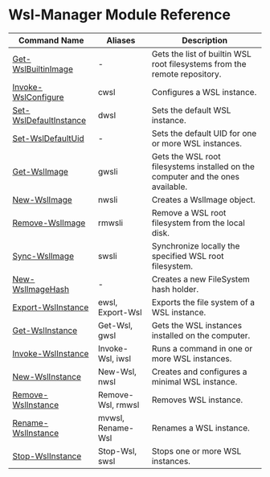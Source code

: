 <!-- cSpell: disable -->
# Wsl-Manager Module Reference

| Command Name | Aliases | Description |
|--------------|---------|-------------|
| [Get-WslBuiltinImage](get-wsl-builtin-image.md) | - | Gets the list of builtin WSL root filesystems from the remote repository. |
| [Invoke-WslConfigure](invoke-wsl-configure.md) | cwsl | Configures a WSL instance. |
| [Set-WslDefaultInstance](set-wsl-default-instance.md) | dwsl | Sets the default WSL instance. |
| [Set-WslDefaultUid](set-wsl-default-uid.md) | - | Sets the default UID for one or more WSL instances. |
| [Get-WslImage](get-wsl-image.md) | gwsli | Gets the WSL root filesystems installed on the computer and the ones available. |
| [New-WslImage](new-wsl-image.md) | nwsli | Creates a WslImage object. |
| [Remove-WslImage](remove-wsl-image.md) | rmwsli | Remove a WSL root filesystem from the local disk. |
| [Sync-WslImage](sync-wsl-image.md) | swsli | Synchronize locally the specified WSL root filesystem. |
| [New-WslImageHash](new-wsl-image-hash.md) | - | Creates a new FileSystem hash holder. |
| [Export-WslInstance](export-wsl-instance.md) | ewsl, Export-Wsl | Exports the file system of a WSL instance. |
| [Get-WslInstance](get-wsl-instance.md) | Get-Wsl, gwsl | Gets the WSL instances installed on the computer. |
| [Invoke-WslInstance](invoke-wsl-instance.md) | Invoke-Wsl, iwsl | Runs a command in one or more WSL instances. |
| [New-WslInstance](new-wsl-instance.md) | New-Wsl, nwsl | Creates and configures a minimal WSL instance. |
| [Remove-WslInstance](remove-wsl-instance.md) | Remove-Wsl, rmwsl | Removes WSL instance. |
| [Rename-WslInstance](rename-wsl-instance.md) | mvwsl, Rename-Wsl | Renames a WSL instance. |
| [Stop-WslInstance](stop-wsl-instance.md) | Stop-Wsl, swsl | Stops one or more WSL instances. |
